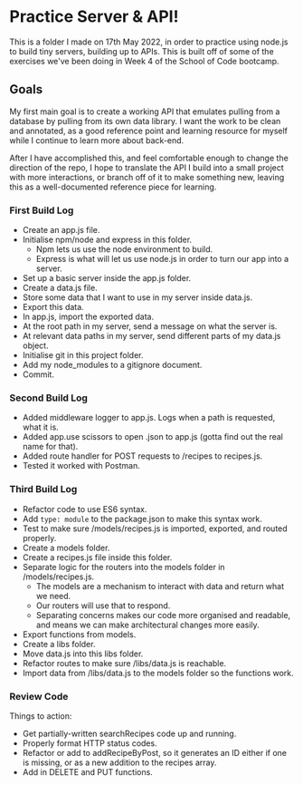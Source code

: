 # Practice Server & API!

This is a folder I made on 17th May 2022, in order to practice using node.js to build tiny servers, building up to APIs. This is built off of some of the exercises we've been doing in Week 4 of the School of Code bootcamp.

## Goals

My first main goal is to create a working API that emulates pulling from a database by pulling from its own data library. I want the work to be clean and annotated, as a good reference point and learning resource for myself while I continue to learn more about back-end.

After I have accomplished this, and feel comfortable enough to change the direction of the repo, I hope to translate the API I build into a small project with more interactions, or branch off of it to make something new, leaving this as a well-documented reference piece for learning.

### First Build Log

- Create an app.js file.
- Initialise npm/node and express in this folder.
  - Npm lets us use the node environment to build.
  - Express is what will let us use node.js in order to turn our app into a server.
- Set up a basic server inside the app.js folder.
- Create a data.js file.
- Store some data that I want to use in my server inside data.js.
- Export this data.
- In app.js, import the exported data.
- At the root path in my server, send a message on what the server is.
- At relevant data paths in my server, send different parts of my data.js object.
- Initialise git in this project folder.
- Add my node_modules to a gitignore document.
- Commit.

### Second Build Log

- Added middleware logger to app.js. Logs when a path is requested, what it is.
- Added app.use scissors to open .json to app.js (gotta find out the real name for that).
- Added route handler for POST requests to /recipes to recipes.js.
- Tested it worked with Postman.

### Third Build Log

- Refactor code to use ES6 syntax.
- Add `type: module` to the package.json to make this syntax work.
- Test to make sure /models/recipes.js is imported, exported, and routed properly.
- Create a models folder.
- Create a recipes.js file inside this folder.
- Separate logic for the routers into the models folder in /models/recipes.js.
  - The models are a mechanism to interact with data and return what we need.
  - Our routers will use that to respond.
  - Separating concerns makes our code more organised and readable, and means we can make architectural changes more easily.
- Export functions from models.
- Create a libs folder.
- Move data.js into this libs folder.
- Refactor routes to make sure /libs/data.js is reachable.
- Import data from /libs/data.js to the models folder so the functions work.

### Review Code

Things to action:

- Get partially-written searchRecipes code up and running.
- Properly format HTTP status codes.
- Refactor or add to addRecipeByPost, so it generates an ID either if one is missing, or as a new addition to the recipes array.
- Add in DELETE and PUT functions.
